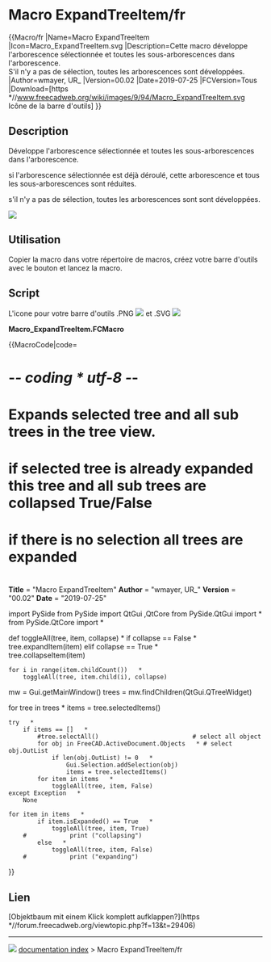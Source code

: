 # Macro ExpandTreeItem/fr
{{Macro/fr
|Name=Macro ExpandTreeItem
|Icon=Macro_ExpandTreeItem.svg
|Description=Cette macro développe l'arborescence sélectionnée et toutes les sous-arborescences dans l'arborescence.<br/>S'il n'y a pas de sélection, toutes les arborescences sont développées.
|Author=wmayer, UR_
|Version=00.02
|Date=2019-07-25
|FCVersion=Tous
|Download=[https   *//www.freecadweb.org/wiki/images/9/94/Macro_ExpandTreeItem.svg Icône de la barre d'outils]
}}

## Description

Développe l\'arborescence sélectionnée et toutes les sous-arborescences dans l\'arborescence.

si l\'arborescence sélectionnée est déjà déroulé, cette arborescence et tous les sous-arborescences sont réduites.

s\'il n\'y a pas de sélection, toutes les arborescences sont sont développées.

![](images/Collapsed00.gif )

## Utilisation

Copier la macro dans votre répertoire de macros, créez votre barre d\'outils avec le bouton et lancez la macro.

## Script

L\'icone pour votre barre d\'outils .PNG ![](images/Macro_ExpandTreeItem.png ) et .SVG ![](images/Macro_ExpandTreeItem.svg )

**Macro_ExpandTreeItem.FCMacro**


{{MacroCode|code=
# -*- coding   * utf-8 -*-
#
# Expands selected tree and all sub trees in the tree view.
# if selected tree is already expanded this tree and all sub trees are collapsed True/False
# if there is no selection all trees are expanded
#
__Title__    = "Macro ExpandTreeItem"
__Author__   = "wmayer, UR_"
__Version__  = "00.02"
__Date__     = "2019-07-25"

import PySide
from PySide import QtGui ,QtCore
from PySide.QtGui import *
from PySide.QtCore import *

def toggleAll(tree, item, collapse)   *
    if collapse == False   *
        tree.expandItem(item)
    elif collapse == True   *  
        tree.collapseItem(item)

    for i in range(item.childCount())   *
        toggleAll(tree, item.child(i), collapse)

mw = Gui.getMainWindow()
trees = mw.findChildren(QtGui.QTreeWidget)

for tree in trees   *
    items = tree.selectedItems()

    try   *
        if items == []   *
            #tree.selectAll()                          # select all object
            for obj in FreeCAD.ActiveDocument.Objects   * # select obj.OutList
                if len(obj.OutList) != 0   *
                    Gui.Selection.addSelection(obj)
                    items = tree.selectedItems()
            for item in items   *
                toggleAll(tree, item, False)
    except Exception   *
        None

    for item in items   *
            if item.isExpanded() == True   *
                toggleAll(tree, item, True)
        #            print ("collapsing")
            else   *
                toggleAll(tree, item, False)
        #            print ("expanding")

}}

## Lien

[Objektbaum mit einem Klick komplett aufklappen?](https   *//forum.freecadweb.org/viewtopic.php?f=13&t=29406)



---
![](images/Right_arrow.png) [documentation index](../README.md) > Macro ExpandTreeItem/fr
